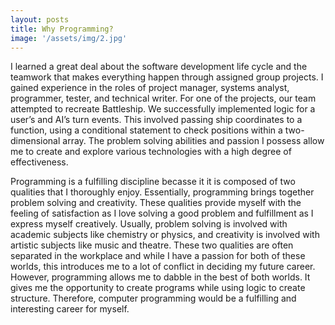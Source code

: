 ```yaml
---
layout: posts
title: Why Programming?
image: '/assets/img/2.jpg'
---
```


I learned a great deal about the software development life cycle and the teamwork that makes everything
happen through assigned group projects. I gained experience in the roles of project manager,
systems analyst, programmer, tester, and technical writer. For one of the projects, our team
attempted to recreate Battleship. We successfully implemented logic for a user’s
and AI’s turn events. This involved passing ship coordinates to a function, using a conditional
statement to check positions within a two-dimensional array. The problem solving abilities and
passion I possess allow me to create and explore various technologies with a high degree of
effectiveness.

Programming is a fulfilling discipline becasse it it is composed of
two qualities that I thoroughly enjoy. Essentially, programming brings together problem solving and
creativity. These qualities provide myself with the feeling of satisfaction as I love solving a good
problem and fulfillment as I express myself creatively. Usually, problem solving is involved with
academic subjects like chemistry or physics, and creativity is involved with artistic subjects like music
and theatre. These two qualities are often separated in the workplace and while I have a passion for
both of these worlds, this introduces me to a lot of conflict in deciding my future career. However, programming allows me to dabble in the best of both worlds. It gives me the opportunity to create programs while using logic to create structure. Therefore, computer programming would be a fulfilling and interesting career for myself.
